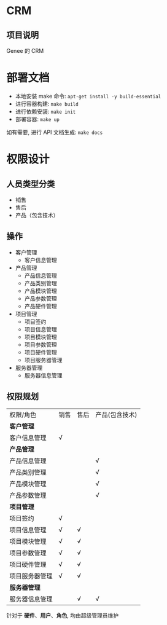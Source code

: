 # CRM

## 项目说明

Genee 的 CRM

# 部署文档

* 本地安装 make 命令: `apt-get install -y build-essential`
* 进行容器构建: `make build`
* 进行依赖安装: `make init`
* 部署容器: `make up`

如有需要, 进行 API 文档生成: `make docs`

# 权限设计

## 人员类型分类

* 销售
* 售后
* 产品（包含技术）

## 操作

* 客户管理
	* 客户信息管理
* 产品管理
	* 产品信息管理
	* 产品类别管理
	* 产品模块管理
	* 产品参数管理
	* 产品硬件管理
* 项目管理
	* 项目签约
	* 项目信息管理
	* 项目模块管理
	* 项目参数管理
	* 项目硬件管理
	* 项目服务器管理
* 服务器管理
   * 服务器信息管理

## 权限规划

<table>
	<tr>
		<td>权限/角色</td>
		<td>销售</td>
		<td>售后</td>
		<td>产品(包含技术)</td>
	</tr>
	<tr>
		<td colspan="4"><strong>客户管理</strong></td>
	</tr>
	<tr>
		<td>客户信息管理</td>
		<td>√</td>
		<td></td>
		<td></td>
	</tr>
	<tr>
		<td colspan="4"><strong>产品管理</strong></td>
	</tr>
	<tr>
		<td>产品信息管理</td>
		<td></td>
		<td></td>
		<td>√</td>
	</tr>
	<tr>
		<td>产品类别管理</td>
		<td></td>
		<td></td>
		<td>√</td>
	</tr>
	<tr>
		<td>产品模块管理</td>
		<td></td>
		<td></td>
		<td>√</td>
	</tr>
	<tr>
		<td>产品参数管理</td>
		<td></td>
		<td></td>
		<td>√</td>
	</tr>
	<tr>
		<td colspan="4"><strong>项目管理</strong></td>
	</tr>
	<tr>
		<td>项目签约</td>
		<td>√</td>
		<td></td>
		<td></td>
	</tr>
	<tr>
		<td>项目信息管理</td>
		<td>√</td>
		<td>√</td>
		<td></td>
	</tr>
	<tr>
		<td>项目模块管理</td>
		<td>√</td>
		<td>√</td>
		<td></td>
	</tr>
	<tr>
		<td>项目参数管理</td>
		<td>√</td>
		<td>√</td>
		<td></td>
	</tr>
	<tr>
		<td>项目硬件管理</td>
		<td>√</td>
		<td>√</td>
		<td></td>
	</tr>
	<tr>
		<td>项目服务器管理</td>
		<td>√</td>
		<td>√</td>
		<td></td>
	</tr>
	<tr>
		<td colspan="4"><strong>服务器管理</strong></td>
	</tr>
	<tr>
		<td>服务器信息管理</td>
		<td></td>
		<td>√</td>
		<td>√</td>
	</tr>
</table>

针对于 **硬件**、**用户**、**角色**, 均由超级管理员维护
